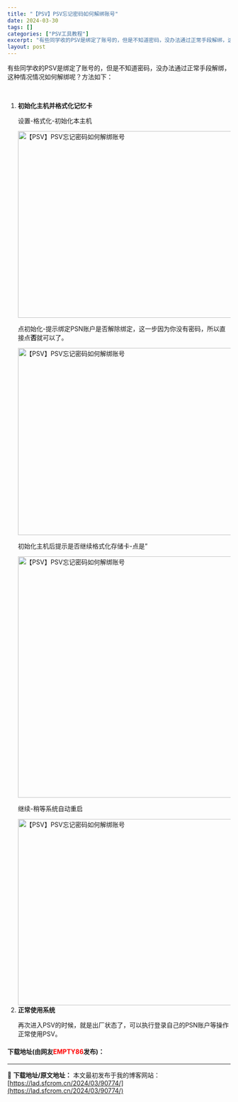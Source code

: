 ```yaml
---
title: "【PSV】PSV忘记密码如何解绑账号"
date: 2024-03-30
tags: []
categories: ["PSV工具教程"]
excerpt: "有些同学收的PSV是绑定了账号的，但是不知道密码，没办法通过正常手段解绑，这种情况情况如何解绑呢？方法如下： &nbsp; 初始化主机并格式化记忆卡 设置-格式化-初始化本主机 点初始化-提示绑定PSN账户是否解除绑定，这一步因为你没有密码，所以直接点否就可以了。 初始化主机后提示是否继续格式化存储&hellip;"
layout: post
---
```


 <p>有些同学收的PSV是绑定了账号的，但是不知道密码，没办法通过正常手段解绑，这种情况情况如何解绑呢？方法如下：</p> <p>&nbsp;</p> <ol> <li><strong>初始化主机并格式化记忆卡</strong> <p>设置-格式化-初始化本主机</p><img src="https://lad.sfcrom.cn/wp-content/uploads/2024/03/20240330_6607833530937.png" style="width: 746px; height: 421px;" alt="【PSV】PSV忘记密码如何解绑账号" /> <p>点初始化-提示绑定PSN账户是否解除绑定，这一步因为你没有密码，所以直接点<strong>否</strong>就可以了。</p><img src="https://lad.sfcrom.cn/wp-content/uploads/2024/03/20240330_660783367ef79.png" style="width: 745px; height: 422px;" alt="【PSV】PSV忘记密码如何解绑账号" /> <p>初始化主机后提示是否继续格式化存储卡-点是&rdquo;</p><img data-src="/d/file/p/2021/10-05/71231bd2f93bccc05bfccde24b782caf.jpg" data-srcset="https://static.shipengliang.com/wp-content/uploads/2020/02/09-初始化主机后提示是否继续格式化存储卡-点是.jpg" height="544" src="https://static.shipengliang.com/wp-content/uploads/2020/02/09-%E5%88%9D%E5%A7%8B%E5%8C%96%E4%B8%BB%E6%9C%BA%E5%90%8E%E6%8F%90%E7%A4%BA%E6%98%AF%E5%90%A6%E7%BB%A7%E7%BB%AD%E6%A0%BC%E5%BC%8F%E5%8C%96%E5%AD%98%E5%82%A8%E5%8D%A1-%E7%82%B9%E6%98%AF.jpg" srcset="https://static.shipengliang.com/wp-content/uploads/2020/02/09-初始化主机后提示是否继续格式化存储卡-点是.jpg" width="960" alt="【PSV】PSV忘记密码如何解绑账号" /> <p>继续-稍等系统自动重启</p><img src="https://lad.sfcrom.cn/wp-content/uploads/2024/03/20240330_66078337e4963.png" style="width: 744px; height: 420px;" alt="【PSV】PSV忘记密码如何解绑账号" /></li> <li><strong>正常使用系统</strong> <p>再次进入PSV的时候，就是出厂状态了，可以执行登录自己的PSN账户等操作正常使用PSV。</p></li> </ol> <p><h4>下载地址(由网友<font color="red">EMPTY86</font>发布)：</h4></p> 

---
📖 **下载地址/原文地址：** 本文最初发布于我的博客网站：[https://lad.sfcrom.cn/2024/03/90774/](https://lad.sfcrom.cn/2024/03/90774/)
